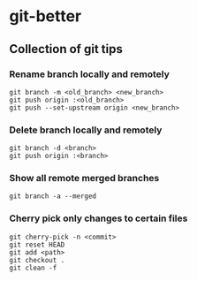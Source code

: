 # git-better
## Collection of git tips

### Rename branch locally and remotely
```
git branch -m <old_branch> <new_branch>
git push origin :<old_branch>
git push --set-upstream origin <new_branch>
```

### Delete branch locally and remotely
```
git branch -d <branch>
git push origin :<branch>
```

### Show all remote merged branches
```
git branch -a --merged
```

### Cherry pick only changes to certain files
```
git cherry-pick -n <commit>
git reset HEAD
git add <path>
git checkout .
git clean -f

```
